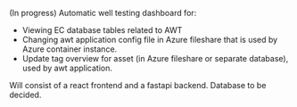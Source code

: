 (In progress)
Automatic well testing dashboard for:
- Viewing EC database tables related to AWT
- Changing awt application config file in Azure fileshare that is used by Azure container instance.
- Update tag overview for asset (in Azure fileshare or separate database), used by awt application.

Will consist of a react frontend and a fastapi backend. Database to be decided.



